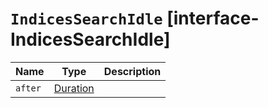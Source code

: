 # `IndicesSearchIdle` [interface-IndicesSearchIdle]

| Name | Type | Description |
| - | - | - |
| `after` | [Duration](./Duration.md) | &nbsp; |
